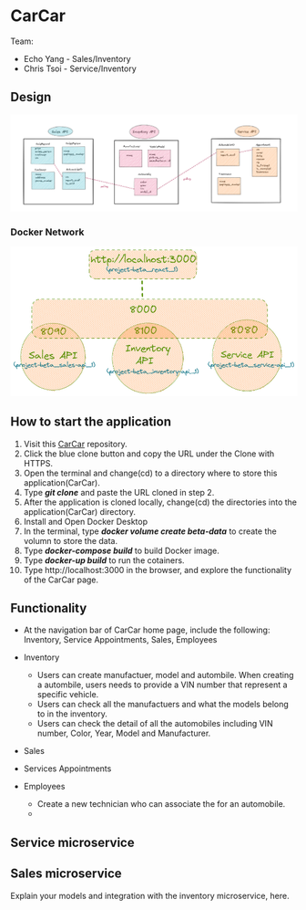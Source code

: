 # **CarCar**

Team:

* Echo Yang - Sales/Inventory
* Chris Tsoi - Service/Inventory

## **Design**

![Image of model design](/design.png "Design")

### Docker Network 
![Image of docker network](/dockerNetwork.png "Docker network")

## **How to start the application**

1. Visit this [CarCar](https://gitlab.com/christstststs/project-beta) repository.
2. Click the blue clone button and copy the URL under the Clone with HTTPS.
3. Open the terminal and change(cd) to a directory where to store this application(CarCar).
4. Type ***git clone*** and paste the URL cloned in step 2.
5. After the application is cloned locally, change(cd) the directories into the application(CarCar) directory.
6. Install and Open Docker Desktop
7. In the terminal, type ***docker volume create beta-data*** to create the volumn to store the data.
8. Type ***docker-compose build*** to build Docker image.
9. Type ***docker-up build*** to run the cotainers.
10. Type http://localhost:3000 in the browser, and explore the functionality of the CarCar page.

## **Functionality**
- At the navigation bar of CarCar home page, include the following: Inventory, Service Appointments, Sales, Employees
  
- Inventory 
  - Users can create manufactuer, model and autombile. When creating a autombile, users needs to provide a VIN number that represent a specific vehicle.
  - Users can check all the manufactuers and what the models belong to in the inventory. 
  - Users can check the detail of all the automobiles including VIN number, Color, Year, Model and Manufacturer.

- Sales
- Services Appointments
- Employees
  - Create a new technician who can associate the for an automobile.
  - 

## **Service microservice**


## **Sales microservice**

Explain your models and integration with the inventory
microservice, here.

